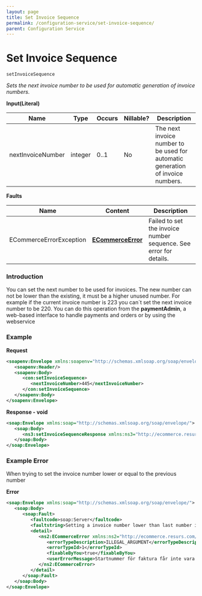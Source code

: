 ```yaml
---
layout: page
title: Set Invoice Sequence
permalink: /configuration-service/set-invoice-sequence/
parent: Configuration Service
---
```



# Set Invoice Sequence 
````
setInvoiceSequence
````
*Sets the next invoice number to be used for automatic generation of
invoice numbers.*
  
**Input(Literal)**
  
| Name              | Type    | Occurs | Nillable? | Description                                                                     |
|-------------------|---------|--------|-----------|---------------------------------------------------------------------------------|
| nextInvoiceNumber | integer | 0..1   | No        | The next invoice number to be used for automatic generation of invoice numbers. |
  
  
**Faults**
  
| Name                    | Content                                             | Description                                                       |
|-------------------------|-----------------------------------------------------|-------------------------------------------------------------------|
| ECommerceErrorException | **[ECommerceError](/development/api-types/ecommerceerror)**   | Failed to set the invoice number sequence. See error for details. |
  
### Introduction

You can set the next number to be used for invoices. The new number can
not be lower than the existing, it must be a higher unused number. For
example if the current invoice number is 223 you can´t set the next
invoice number to be 220. You can do this operation from
the **paymentAdmin**, a
web-based interface to handle payments and orders or by using the
webservice

### Example

**Request**

```xml
<soapenv:Envelope xmlns:soapenv="http://schemas.xmlsoap.org/soap/envelope/" xmlns:con="http://ecommerce.resurs.com/v4/msg/configuration">
   <soapenv:Header/>
   <soapenv:Body>
      <con:setInvoiceSequence>
         <nextInvoiceNumber>445</nextInvoiceNumber>
      </con:setInvoiceSequence>
   </soapenv:Body>
</soapenv:Envelope> 
```

**Response - void**

```xml
<soap:Envelope xmlns:soap="http://schemas.xmlsoap.org/soap/envelope/">
   <soap:Body>
      <ns3:setInvoiceSequenceResponse xmlns:ns3="http://ecommerce.resurs.com/v4/msg/configuration" xmlns:ns2="http://ecommerce.resurs.com/v4/msg/exception"/>
   </soap:Body>
</soap:Envelope>
```
  
### Example Error

When trying to set the invoice number lower or equal to the previous
number

**Error**

```xml
<soap:Envelope xmlns:soap="http://schemas.xmlsoap.org/soap/envelope/">
   <soap:Body>
      <soap:Fault>
         <faultcode>soap:Server</faultcode>
         <faultstring>Setting a invoice number lower than last number is not allowed</faultstring>
         <detail>
            <ns2:ECommerceError xmlns:ns2="http://ecommerce.resurs.com/v4/msg/exception" xmlns:ns3="http://ecommerce.resurs.com/v4/msg/configuration">
               <errorTypeDescription>ILLEGAL_ARGUMENT</errorTypeDescription>
               <errorTypeId>1</errorTypeId>
               <fixableByYou>true</fixableByYou>
               <userErrorMessage>Startnummer för faktura får inte vara lägre än tidigare nummer</userErrorMessage>
            </ns2:ECommerceError>
         </detail>
      </soap:Fault>
   </soap:Body>
</soap:Envelope>
```
